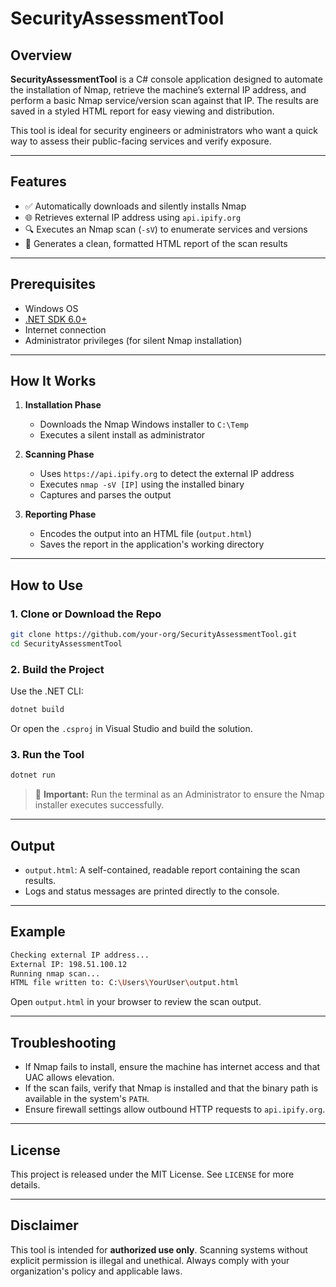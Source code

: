 # SecurityAssessmentTool

## Overview

**SecurityAssessmentTool** is a C# console application designed to automate the installation of Nmap, retrieve the machine’s external IP address, and perform a basic Nmap service/version scan against that IP. The results are saved in a styled HTML report for easy viewing and distribution.

This tool is ideal for security engineers or administrators who want a quick way to assess their public-facing services and verify exposure.

---

## Features

- ✅ Automatically downloads and silently installs Nmap
- 🌐 Retrieves external IP address using `api.ipify.org`
- 🔍 Executes an Nmap scan (`-sV`) to enumerate services and versions
- 📄 Generates a clean, formatted HTML report of the scan results

---

## Prerequisites

- Windows OS
- [.NET SDK 6.0+](https://dotnet.microsoft.com/download)
- Internet connection
- Administrator privileges (for silent Nmap installation)

---

## How It Works

1. **Installation Phase**
   - Downloads the Nmap Windows installer to `C:\Temp`
   - Executes a silent install as administrator

2. **Scanning Phase**
   - Uses `https://api.ipify.org` to detect the external IP address
   - Executes `nmap -sV [IP]` using the installed binary
   - Captures and parses the output

3. **Reporting Phase**
   - Encodes the output into an HTML file (`output.html`)
   - Saves the report in the application's working directory

---

## How to Use

### 1. Clone or Download the Repo

```bash
git clone https://github.com/your-org/SecurityAssessmentTool.git
cd SecurityAssessmentTool
```

### 2. Build the Project

Use the .NET CLI:

```bash
dotnet build
```

Or open the `.csproj` in Visual Studio and build the solution.

### 3. Run the Tool

```bash
dotnet run
```

> 🛑 **Important:** Run the terminal as an Administrator to ensure the Nmap installer executes successfully.

---

## Output

- `output.html`: A self-contained, readable report containing the scan results.
- Logs and status messages are printed directly to the console.

---

## Example

```bash
Checking external IP address...
External IP: 198.51.100.12
Running nmap scan...
HTML file written to: C:\Users\YourUser\output.html
```

Open `output.html` in your browser to review the scan output.

---

## Troubleshooting

- If Nmap fails to install, ensure the machine has internet access and that UAC allows elevation.
- If the scan fails, verify that Nmap is installed and that the binary path is available in the system's `PATH`.
- Ensure firewall settings allow outbound HTTP requests to `api.ipify.org`.

---

## License

This project is released under the MIT License. See `LICENSE` for more details.

---

## Disclaimer

This tool is intended for **authorized use only**. Scanning systems without explicit permission is illegal and unethical. Always comply with your organization's policy and applicable laws.
